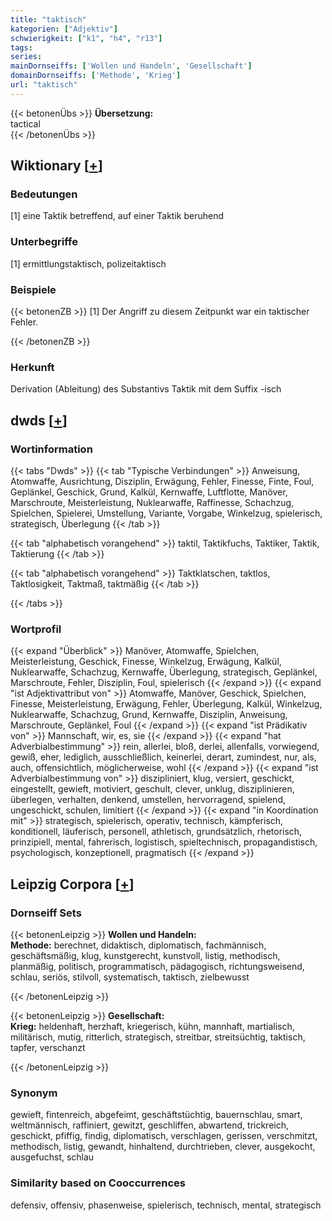 ```yaml
---
title: "taktisch"
kategorien: ["Adjektiv"]
schwierigkeit: ["k1", "h4", "r13"]
tags:
series:
mainDornseiffs: ['Wollen und Handeln', 'Gesellschaft']
domainDornseiffs: ['Methode', 'Krieg']
url: "taktisch"
---
```


{{< betonenÜbs >}}
**Übersetzung:**  
tactical  
{{< /betonenÜbs >}}

## Wiktionary [[+](https://de.wiktionary.org/wiki/taktisch)]

### Bedeutungen
[1] eine Taktik betreffend, auf einer Taktik beruhend  

### Unterbegriffe
[1] ermittlungstaktisch, polizeitaktisch  

### Beispiele
{{< betonenZB >}}
[1] Der Angriff zu diesem Zeitpunkt war ein taktischer Fehler.  

{{< /betonenZB >}}
### Herkunft
Derivation (Ableitung) des Substantivs Taktik mit dem Suffix -isch  



## dwds [[+](https://www.dwds.de/wb/taktisch)]

### Wortinformation
{{< tabs "Dwds" >}}
{{< tab "Typische Verbindungen" >}}
Anweisung, Atomwaffe, Ausrichtung, Disziplin, Erwägung, Fehler, Finesse, Finte, Foul, Geplänkel, Geschick, Grund, Kalkül, Kernwaffe, Luftflotte, Manöver, Marschroute, Meisterleistung, Nuklearwaffe, Raffinesse, Schachzug, Spielchen, Spielerei, Umstellung, Variante, Vorgabe, Winkelzug, spielerisch, strategisch, Überlegung
{{< /tab >}}

{{< tab "alphabetisch vorangehend" >}}
taktil, Taktikfuchs, Taktiker, Taktik, Taktierung
{{< /tab >}}

{{< tab "alphabetisch vorangehend" >}}
Taktklatschen, taktlos, Taktlosigkeit, Taktmaß, taktmäßig
{{< /tab >}}

{{< /tabs >}}

### Wortprofil
{{< expand "Überblick" >}} Manöver, Atomwaffe, Spielchen, Meisterleistung, Geschick, Finesse, Winkelzug, Erwägung, Kalkül, Nuklearwaffe, Schachzug, Kernwaffe, Überlegung, strategisch, Geplänkel, Marschroute, Fehler, Disziplin, Foul, spielerisch {{< /expand >}}
{{< expand "ist Adjektivattribut von" >}} Atomwaffe, Manöver, Geschick, Spielchen, Finesse, Meisterleistung, Erwägung, Fehler, Überlegung, Kalkül, Winkelzug, Nuklearwaffe, Schachzug, Grund, Kernwaffe, Disziplin, Anweisung, Marschroute, Geplänkel, Foul {{< /expand >}}
{{< expand "ist Prädikativ von" >}} Mannschaft, wir, es, sie {{< /expand >}}
{{< expand "hat Adverbialbestimmung" >}} rein, allerlei, bloß, derlei, allenfalls, vorwiegend, gewiß, eher, lediglich, ausschließlich, keinerlei, derart, zumindest, nur, als, auch, offensichtlich, möglicherweise, wohl {{< /expand >}}
{{< expand "ist Adverbialbestimmung von" >}} diszipliniert, klug, versiert, geschickt, eingestellt, gewieft, motiviert, geschult, clever, unklug, disziplinieren, überlegen, verhalten, denkend, umstellen, hervorragend, spielend, ungeschickt, schulen, limitiert {{< /expand >}}
{{< expand "in Koordination mit" >}} strategisch, spielerisch, operativ, technisch, kämpferisch, konditionell, läuferisch, personell, athletisch, grundsätzlich, rhetorisch, prinzipiell, mental, fahrerisch, logistisch, spieltechnisch, propagandistisch, psychologisch, konzeptionell, pragmatisch {{< /expand >}}

## Leipzig Corpora [[+](https://corpora.uni-leipzig.de/en/res?word=taktisch&corpusId=deu_newscrawl-public_2018)]

### Dornseiff Sets
{{< betonenLeipzig >}}
**Wollen und Handeln:**  
**Methode:** berechnet, didaktisch, diplomatisch, fachmännisch, geschäftsmäßig, klug, kunstgerecht, kunstvoll, listig, methodisch, planmäßig, politisch, programmatisch, pädagogisch, richtungsweisend, schlau, seriös, stilvoll, systematisch, taktisch, zielbewusst  

{{< /betonenLeipzig >}}


{{< betonenLeipzig >}}
**Gesellschaft:**  
**Krieg:** heldenhaft, herzhaft, kriegerisch, kühn, mannhaft, martialisch, militärisch, mutig, ritterlich, strategisch, streitbar, streitsüchtig, taktisch, tapfer, verschanzt  

{{< /betonenLeipzig >}}

### Synonym
gewieft, fintenreich, abgefeimt, geschäftstüchtig, bauernschlau, smart, weltmännisch, raffiniert, gewitzt, geschliffen, abwartend, trickreich, geschickt, pfiffig, findig, diplomatisch, verschlagen, gerissen, verschmitzt, methodisch, listig, gewandt, hinhaltend, durchtrieben, clever, ausgekocht, ausgefuchst, schlau


### Similarity based on Cooccurrences
defensiv, offensiv, phasenweise, spielerisch, technisch, mental, strategisch

